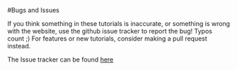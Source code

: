 #Bugs and Issues

If you think something in these tutorials is inaccurate, or something is wrong with the website, use the github issue tracker to report the bug! Typos count ;)
For features or new tutorials, consider making a pull request instead.

The Issue tracker can be found [here](https://github.com/PeterMitrano/WPILib_Developers_Guide/issues)
